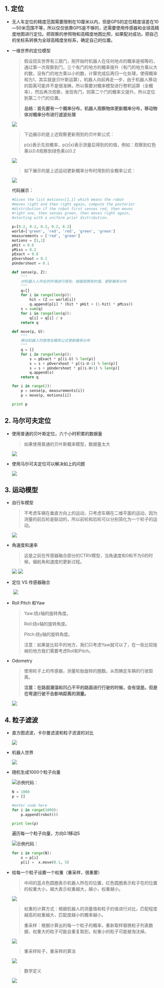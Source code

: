 ## 1. 定位

- 无人车定位的精度范围需要限制在10厘米以内，但是GPS的定位精度误差在10—50米范围不等，所以仅仅依靠GPS是不够的，还需要使用传感器和全球高精度地图进行定位。把观察的参照物和高精度地图比照，如果配对成功，把自己的坐标系转换为全球高精度坐标系，确定自己的位置。

- 一维世界的定位模型

  > 假设现实世界有三扇门，刚开始时机器人在任何地点的概率是相等的，通过第一次观察到门，三个有门的地方的概率提升（有门的地方乘以大的数，没有门的地方乘以小的数，计算完成后再归一化处理，使得概率和为1，其实就是贝叶斯运算），机器人向前再走一步，由于机器人移动的距离可能并不是很准确，所以需要对概率模型进行卷积运算（全概率），然后再次观察，发现有门，则第二个门的概率又提升。所以定位到第二个门的位置。
  >
  > **总结：首先要有一个概率分布，机器人观察物体更新概率分布，移动物体对概率分布进行滤波处理**

  ![](imgs/1.jpg)

  > 下边展示的是上述观察更新用到的贝叶斯公式：
  >
  > p(x)表示先验概率，p(z|x)表示测量后得到的的值，例如：观察到红色乘以0.6观察到绿色乘以0.2

  ![](imgs/2.jpg)

  > 如下展示的是上述运动更新概率分布时用到的全概率公式：

  ![](imgs/3.jpg)

  代码展示：

  ```python
  #Given the list motions=[1,1] which means the robot 
  #moves right and then right again, compute the posterior 
  #distribution if the robot first senses red, then moves 
  #right one, then senses green, then moves right again, 
  #starting with a uniform prior distribution.

  p=[0.2, 0.2, 0.2, 0.2, 0.2]
  world=['green', 'red', 'red', 'green', 'green']
  measurements = ['red', 'green']
  motions = [1,1]
  pHit = 0.6
  pMiss = 0.2
  pExact = 0.8
  pOvershoot = 0.1
  pUndershoot = 0.1

  def sense(p, Z):
      """
      对机器人人所在的环境进行感知，根据观察到的值，更新概率分布
      """
      q=[]
      for i in range(len(p)):
          hit = (Z == world[i])
          q.append(p[i] * (hit * pHit + (1-hit) * pMiss))
      s = sum(q)
      for i in range(len(q)):
          q[i] = q[i] / s
      return q

  def move(p, U):
      """
      移动机器人时使用全概率公式更新概率分布
      """
      q = []
      for i in range(len(p)):
          s = pExact * p[(i-U) % len(p)]
          s = s + pOvershoot * p[(i-U-1) % len(p)]
          s = s + pUndershoot * p[(i-U+1) % len(p)]
          q.append(s)
      return q

  for i in range(2):
      p = sense(p, measurements[i])
      p = move(p, motions[i])

  print p  
  ```






## 2. 马尔可夫定位

- 使用普通的贝叶斯定位，六个小时积累的数据量

  > 如果使用普通的贝叶斯概率模型，数据量太大

  ![](imgs/4.jpg)

- 使用马尔可夫定位可以解决如上的问题

  ![](imgs/5.jpg)





## 3. 运动模型

- 自行车模型

  > 不考虑车辆在垂直方向上的运动，只考虑车辆在二维平面的运动，因为测量的前后轮是联动的，所以前轮和后轮可以分别简化为一个轮子的运动。

  ![](imgs/6.jpg)

- 角速度和速率

  > 这是之前在传感器融合部分的CTRV模型，当角速度和0和不为0的时候，偏航角和速度的更新过程。

  ![](imgs/8.jpg)   ![](imgs/7.jpg)

- 定位 VS 传感器融合

  ​	![](imgs/9.jpg)

- Roll Pitch 和Yaw

  >  Yaw:绕z轴的旋转角度。
  >
  > Roll:绕x轴的旋转角度。
  >
  > Pitch:绕y轴的旋转角度。
  >
  > 注意：如果是比较平的地方，我们只考虑Yaw就可以了，在一些比较陡峭的地方我们需要考虑Roll和Pitch。

- Odometry

  > 使用轮子上的传感器，测量轮胎旋转的圈数。从而确定车辆的行驶距离。
  >
  > **注意：在路面潮湿和凹凸不平的路面进行行驶的时候，会有误差。但是在弯道行驶不会影响距离的测量。**

  ![](imgs/10.jpg)





## 4. 粒子滤波

- 直方图滤波，卡尔曼滤波和粒子滤波的对比

  ![](imgs/11.jpg)

- 机器人世界

  ![](imgs/12.jpg)



- 随机生成1000个粒子向量

  ![](imgs/13.jpg)示例代码：

  ```python
  N = 1000
  p = []

  #enter code here
  for i in range(1000):
      p.append(robot())

  print len(p)
  ```

  遍历每一个粒子向量，方向0.1移动5

  ![](imgs/14.jpg)示例代码：

  ```python
  for i in range(N):
      x = p[i]
      p[i] =  x.move(0.1, 5)
  ```

- 给每一个粒子设置一个权重（重采样，很重要）

  > 中间的蓝点色圆圈表示机器人所在的位置，红色圆圈表示粒子在的位置的权重大小，越大表示权重越大，越小，权重越小。

  ![](imgs/15.jpg)

  > 权重的计算方式：根据机器人的测量值和粒子的值进行对比，匹配程度越高的权重越大，匹配度越小的概率越小。
  >
  > 重采样：根据计算出的每一个粒子的概率，重新取样替换粒子列表数据，权重大的粒子可能会重复取到，权重小的粒子可能被淘汰掉。

  ![](imgs/16.jpg)

  > 重采样轮子，重采样的算法

  ![](imgs/17.jpg)

  > 数学定义

  ![](imgs/18.jpg)

  ​